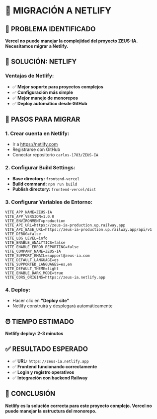 # 🚀 MIGRACIÓN A NETLIFY

## 🎯 PROBLEMA IDENTIFICADO

**Vercel no puede manejar la complejidad del proyecto ZEUS-IA. Necesitamos migrar a Netlify.**

## 🔧 SOLUCIÓN: NETLIFY

### **Ventajas de Netlify:**
- ✅ **Mejor soporte para proyectos complejos**
- ✅ **Configuración más simple**
- ✅ **Mejor manejo de monorepos**
- ✅ **Deploy automático desde GitHub**

## 🚀 PASOS PARA MIGRAR

### **1. Crear cuenta en Netlify:**
- Ir a https://netlify.com
- Registrarse con GitHub
- Conectar repositorio `carlos-1783/ZEUS-IA`

### **2. Configurar Build Settings:**
- **Base directory:** `frontend-vercel`
- **Build command:** `npm run build`
- **Publish directory:** `frontend-vercel/dist`

### **3. Configurar Variables de Entorno:**
```env
VITE_APP_NAME=ZEUS-IA
VITE_APP_VERSION=1.0.0
VITE_ENVIRONMENT=production
VITE_API_URL=https://zeus-ia-production.up.railway.app
VITE_API_BASE_URL=https://zeus-ia-production.up.railway.app/api/v1
VITE_DEBUG=false
VITE_LOG_LEVEL=info
VITE_ENABLE_ANALYTICS=false
VITE_ENABLE_ERROR_REPORTING=false
VITE_COMPANY_NAME=ZEUS-IA
VITE_SUPPORT_EMAIL=support@zeus-ia.com
VITE_DEFAULT_LANGUAGE=es
VITE_SUPPORTED_LANGUAGES=es,en
VITE_DEFAULT_THEME=light
VITE_ENABLE_DARK_MODE=true
VITE_CORS_ORIGINS=https://zeus-ia.netlify.app
```

### **4. Deploy:**
- Hacer clic en **"Deploy site"**
- Netlify construirá y desplegará automáticamente

## ⏰ TIEMPO ESTIMADO

**Netlify deploy: 2-3 minutos**

## ✅ RESULTADO ESPERADO

- ✅ **URL:** `https://zeus-ia.netlify.app`
- ✅ **Frontend funcionando correctamente**
- ✅ **Login y registro operativos**
- ✅ **Integración con backend Railway**

## 🎉 CONCLUSIÓN

**Netlify es la solución correcta para este proyecto complejo. Vercel no puede manejar la estructura del monorepo.**
